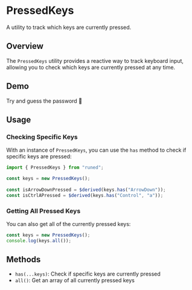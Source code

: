 # PressedKeys
A utility to track which keys are currently pressed.

## Overview

The `PressedKeys` utility provides a reactive way to track keyboard input, allowing you to check which keys are currently pressed at any time.

## Demo
Try and guess the password 👀

## Usage

### Checking Specific Keys

With an instance of `PressedKeys`, you can use the `has` method to check if specific keys are pressed:

```ts
import { PressedKeys } from "runed";

const keys = new PressedKeys();
 
const isArrowDownPressed = $derived(keys.has("ArrowDown"));
const isCtrlAPressed = $derived(keys.has("Control", "a"));
```

### Getting All Pressed Keys

You can also get all of the currently pressed keys:

```ts
const keys = new PressedKeys();
console.log(keys.all());
```

## Methods

- `has(...keys)`: Check if specific keys are currently pressed
- `all()`: Get an array of all currently pressed keys